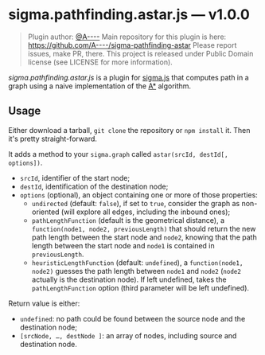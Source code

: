sigma.pathfinding.astar.js — v1.0.0
===================================

> Plugin author: [@A----](https://github.com/A----)
> Main repository for this plugin is here: https://github.com/A----/sigma-pathfinding-astar
> Please report issues, make PR, there.
> This project is released under Public Domain license (see LICENSE for more information).


*sigma.pathfinding.astar.js* is a plugin for [sigma.js](http://sigmajs.org) that computes path in a graph
using a naive implementation of the [A*](http://en.wikipedia.org/wiki/A*_search_algorithm) algorithm.

## Usage

Either download a tarball, `git clone` the repository or `npm install` it. Then it's pretty straight-forward.

It adds a method to your `sigma.graph` called `astar(srcId, destId[, options])`.
- `srcId`, identifier of the start node;
- `destId`, identification of the destination node;
- `options` (optional), an object containing one or more of those properties:
   - `undirected` (default: `false`), if set to `true`, consider the graph as non-oriented (will explore all edges, including the inbound ones);
   - `pathLengthFunction` (default is the geometrical distance), a `function(node1, node2, previousLength)` that should return the new path length between the start node and `node2`, knowing that the path length between the start node and `node1` is contained in `previousLength`.
   - `heuristicLengthFunction` (default: `undefined`), a `function(node1, node2)` guesses the path length between `node1` and `node2` (`node2` actually is the destination node). If left undefined, takes the `pathLengthFunction` option (third parameter will be left undefined).

Return value is either:
- `undefined`: no path could be found between the source node and the destination node;
- `[srcNode, …, destNode ]`: an array of nodes, including source and destination node.
